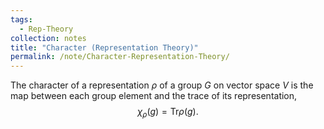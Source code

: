 ```yaml
---
tags:
  - Rep-Theory
collection: notes
title: "Character (Representation Theory)"
permalink: /note/Character-Representation-Theory/
---
```

The character of a representation $\rho$ of a group $G$ on vector space $V$ is the map between each group element and the trace of its representation,
$$
\chi_\rho(g) = \textrm{Tr} \rho(g).
$$